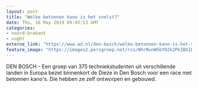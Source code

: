 ```yaml
---
layout: post
title: "Welke betonnen kano is het snelst?"
date: Thu, 16 May 2019 09:43:53 GMT
categories: 
- noord-brabant 
- vught 
externe_link: "https://www.ad.nl/den-bosch/welke-betonnen-kano-is-het-snelst~a313a8b9/"
feature_image: "https://images2.persgroep.net/rcs/WhrNvnW5bYO2k2PkIBXIBSQPjRc/diocontent/148505976/_fitwidth/400/?appId=21791a8992982cd8da851550a453bd7f&quality=0.7"
---
```


DEN BOSCH - Een groep van 375 techniekstudenten uit verschillende landen in Europa bezet binnenkort de Dieze in Den Bosch voor een race met betonnen kano's. Die hebben ze zelf ontworpen en gebouwd.
